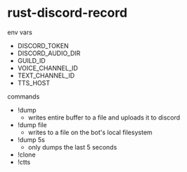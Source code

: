 # rust-discord-record

env vars

- DISCORD_TOKEN
- DISCORD_AUDIO_DIR
- GUILD_ID
- VOICE_CHANNEL_ID
- TEXT_CHANNEL_ID
- TTS_HOST

commands

- !dump
  - writes entire buffer to a file and uploads it to discord
- !dump file
  - writes to a file on the bot's local filesystem
- !dump 5s
  - only dumps the last 5 seconds
- !clone
- !ctts
